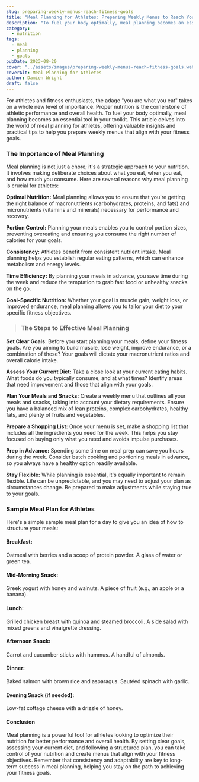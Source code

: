 ```yaml
---
slug: preparing-weekly-menus-reach-fitness-goals
title: "Meal Planning for Athletes: Preparing Weekly Menus to Reach Your Fitness Goals"
description: "To fuel your body optimally, meal planning becomes an essential tool in your toolkit."
category:
  - nutrition
tags:
  - meal
  - planning
  - goals
pubDate: 2023-08-20
cover: "../assets/images/preparing-weekly-menus-reach-fitness-goals.webp"
coverAlt: Meal Planning for Athletes
author: Damien Wright
draft: false
---
```


For athletes and fitness enthusiasts, the adage "you are what you eat" takes on a whole new level of importance. Proper nutrition is the cornerstone of athletic performance and overall health. To fuel your body optimally, meal planning becomes an essential tool in your toolkit. This article delves into the world of meal planning for athletes, offering valuable insights and practical tips to help you prepare weekly menus that align with your fitness goals.

### The Importance of Meal Planning

Meal planning is not just a chore; it's a strategic approach to your nutrition. It involves making deliberate choices about what you eat, when you eat, and how much you consume. Here are several reasons why meal planning is crucial for athletes:

**Optimal Nutrition:** Meal planning allows you to ensure that you're getting the right balance of macronutrients (carbohydrates, proteins, and fats) and micronutrients (vitamins and minerals) necessary for performance and recovery.

**Portion Control:** Planning your meals enables you to control portion sizes, preventing overeating and ensuring you consume the right number of calories for your goals.

**Consistency:** Athletes benefit from consistent nutrient intake. Meal planning helps you establish regular eating patterns, which can enhance metabolism and energy levels.

**Time Efficiency:** By planning your meals in advance, you save time during the week and reduce the temptation to grab fast food or unhealthy snacks on the go.

**Goal-Specific Nutrition:** Whether your goal is muscle gain, weight loss, or improved endurance, meal planning allows you to tailor your diet to your specific fitness objectives.

> ### The Steps to Effective Meal Planning

**Set Clear Goals:** Before you start planning your meals, define your fitness goals. Are you aiming to build muscle, lose weight, improve endurance, or a combination of these? Your goals will dictate your macronutrient ratios and overall calorie intake.

**Assess Your Current Diet:** Take a close look at your current eating habits. What foods do you typically consume, and at what times? Identify areas that need improvement and those that align with your goals.

**Plan Your Meals and Snacks:** Create a weekly menu that outlines all your meals and snacks, taking into account your dietary requirements. Ensure you have a balanced mix of lean proteins, complex carbohydrates, healthy fats, and plenty of fruits and vegetables.

**Prepare a Shopping List:** Once your menu is set, make a shopping list that includes all the ingredients you need for the week. This helps you stay focused on buying only what you need and avoids impulse purchases.

**Prep in Advance:** Spending some time on meal prep can save you hours during the week. Consider batch cooking and portioning meals in advance, so you always have a healthy option readily available.

**Stay Flexible:** While planning is essential, it's equally important to remain flexible. Life can be unpredictable, and you may need to adjust your plan as circumstances change. Be prepared to make adjustments while staying true to your goals.

### Sample Meal Plan for Athletes

Here's a simple sample meal plan for a day to give you an idea of how to structure your meals:

#### Breakfast:

Oatmeal with berries and a scoop of protein powder.
A glass of water or green tea.

#### Mid-Morning Snack:

Greek yogurt with honey and walnuts.
A piece of fruit (e.g., an apple or a banana).

#### Lunch:

Grilled chicken breast with quinoa and steamed broccoli.
A side salad with mixed greens and vinaigrette dressing.

#### Afternoon Snack:

Carrot and cucumber sticks with hummus.
A handful of almonds.

#### Dinner:

Baked salmon with brown rice and asparagus.
Sautéed spinach with garlic.

#### Evening Snack (if needed):

Low-fat cottage cheese with a drizzle of honey.

#### Conclusion

Meal planning is a powerful tool for athletes looking to optimize their nutrition for better performance and overall health. By setting clear goals, assessing your current diet, and following a structured plan, you can take control of your nutrition and create menus that align with your fitness objectives. Remember that consistency and adaptability are key to long-term success in meal planning, helping you stay on the path to achieving your fitness goals.
